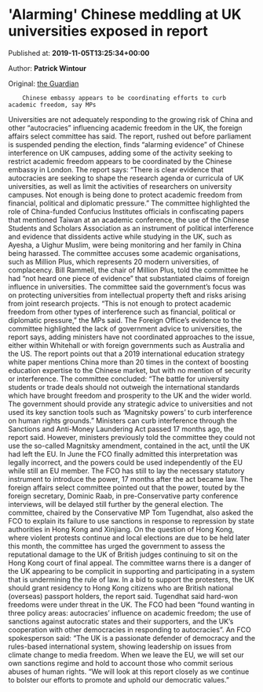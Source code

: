 
# 'Alarming' Chinese meddling at UK universities exposed in report

Published at: **2019-11-05T13:25:34+00:00**

Author: **Patrick Wintour**

Original: [the Guardian](https://www.theguardian.com/education/2019/nov/05/alarming-chinese-meddling-at-uk-universities-exposed-in-report)


        Chinese embassy appears to be coordinating efforts to curb academic freedom, say MPs
      
Universities are not adequately responding to the growing risk of China and other “autocracies” influencing academic freedom in the UK, the foreign affairs select committee has said.
The report, rushed out before parliament is suspended pending the election, finds “alarming evidence” of Chinese interference on UK campuses, adding some of the activity seeking to restrict academic freedom appears to be coordinated by the Chinese embassy in London.
The report says: “There is clear evidence that autocracies are seeking to shape the research agenda or curricula of UK universities, as well as limit the activities of researchers on university campuses. Not enough is being done to protect academic freedom from financial, political and diplomatic pressure.”
The committee highlighted the role of China-funded Confucius Institutes officials in confiscating papers that mentioned Taiwan at an academic conference, the use of the Chinese Students and Scholars Association as an instrument of political interference and evidence that dissidents active while studying in the UK, such as Ayesha, a Uighur Muslim, were being monitoring and her family in China being harassed.
The committee accuses some academic organisations, such as Million Plus, which represents 20 modern universities, of complacency.
Bill Rammell, the chair of Million Plus, told the committee he had “not heard one piece of evidence” that substantiated claims of foreign influence in universities.
The committee said the government’s focus was on protecting universities from intellectual property theft and risks arising from joint research projects. “This is not enough to protect academic freedom from other types of interference such as financial, political or diplomatic pressure,” the MPs said.
The Foreign Office’s evidence to the committee highlighted the lack of government advice to universities, the report says, adding ministers have not coordinated approaches to the issue, either within Whitehall or with foreign governments such as Australia and the US.
The report points out that a 2019 international education strategy white paper mentions China more than 20 times in the context of boosting education expertise to the Chinese market, but with no mention of security or interference.
The committee concluded: “The battle for university students or trade deals should not outweigh the international standards which have brought freedom and prosperity to the UK and the wider world. The government should provide any strategic advice to universities and not used its key sanction tools such as ‘Magnitsky powers’ to curb interference on human rights grounds.”
Ministers can curb interference through the Sanctions and Anti-Money Laundering Act passed 17 months ago, the report said.
However, ministers previously told the committee they could not use the so-called Magnitsky amendment, contained in the act, until the UK had left the EU. In June the FCO finally admitted this interpretation was legally incorrect, and the powers could be used independently of the EU while still an EU member.
The FCO has still to lay the necessary statutory instrument to introduce the power, 17 months after the act became law. The foreign affairs select committee pointed out that the power, touted by the foreign secretary, Dominic Raab, in pre-Conservative party conference interviews, will be delayed still further by the general election.
The committee, chaired by the Conservative MP Tom Tugendhat, also asked the FCO to explain its failure to use sanctions in response to repression by state authorities in Hong Kong and Xinjiang.
On the question of Hong Kong, where violent protests continue and local elections are due to be held later this month, the committee has urged the government to assess the reputational damage to the UK of British judges continuing to sit on the Hong Kong court of final appeal. The committee warns there is a danger of the UK appearing to be complicit in supporting and participating in a system that is undermining the rule of law.
In a bid to support the protesters, the UK should grant residency to Hong Kong citizens who are British national (overseas) passport holders, the report said.
Tugendhat said hard-won freedoms were under threat in the UK. The FCO had been “found wanting in three policy areas: autocracies’ influence on academic freedom; the use of sanctions against autocratic states and their supporters, and the UK’s cooperation with other democracies in responding to autocracies”.
An FCO spokesperson said: “The UK is a passionate defender of democracy and the rules-based international system, showing leadership on issues from climate change to media freedom. When we leave the EU, we will set our own sanctions regime and hold to account those who commit serious abuses of human rights.
“We will look at this report closely as we continue to bolster our efforts to promote and uphold our democratic values.”
